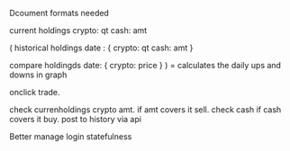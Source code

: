 Dcoument formats needed


current holdings
   crypto: qt
   cash: amt


(
historical holdings
   date : {
      crypto: qt
      cash: amt
   }

compare holdingds
   date: {
      crypto: price
   }
) = calculates the daily ups and downs in graph

onclick trade.

check currenholdings crypto amt.
   if amt covers it sell.
   check cash
   if cash covers it buy.
   post to history via api



Better manage login statefulness